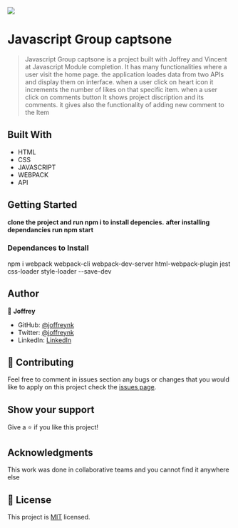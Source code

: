 ![](https://img.shields.io/badge/Microverse-blueviolet)

# Javascript Group captsone

> Javascript Group captsone is a project built with Joffrey and Vincent at Javascript Module completion. It has many functionalities where a user visit the home page. the application loades data from two APIs and display them on interface. when a user click on heart icon it increments the number of likes on that specific item. when a user click on comments button It shows project discription and its comments. it gives also the functionality of adding new comment to the Item


## Built With

- HTML
- CSS
- JAVASCRIPT
- WEBPACK
- API



## Getting Started

**clone the project and run **npm i** to install depencies.**
**after installing dependancies run npm start**



### Dependances to Install
npm i webpack webpack-cli webpack-dev-server html-webpack-plugin jest css-loader style-loader --save-dev



## Author

👤 **Joffrey**

- GitHub: [@joffreynk](https://github.com/JoffreyNK)
- Twitter: [@joffreynk](https://twitter.com/home)
- LinkedIn: [LinkedIn](https://www.linkedin.com/in/joffrey-nkeshimana-15b8aa1b3/)


## 🤝 Contributing

Feel free to comment in issues section any bugs or changes that you would like to apply on this project
check the [issues page](../../issues/).

## Show your support

Give a ⭐️ if you like this project!

## Acknowledgments

This work was done in collaborative teams  and you cannot find it anywhere else

## 📝 License

This project is [MIT](./MIT.md) licensed.